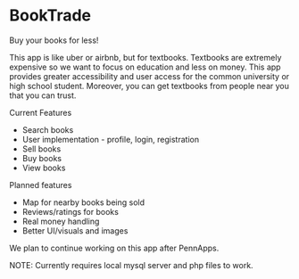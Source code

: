 # BookTrade
Buy your books for less!

This app is like uber or airbnb, but for textbooks. Textbooks are extremely expensive so we want to focus on education and less on money. This app provides greater accessibility and user access for the common university or high school student. Moreover, you can get textbooks from people near you that you can trust.

Current Features
- Search books
- User implementation - profile, login, registration
- Sell books
- Buy books
- View books

Planned features
- Map for nearby books being sold
- Reviews/ratings for books
- Real money handling
- Better UI/visuals and images

We plan to continue working on this app after PennApps.

NOTE: Currently requires local mysql server and php files to work.